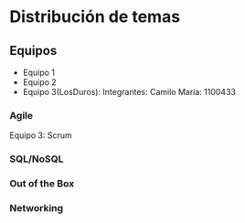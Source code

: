 # Distribución de temas

## Equipos

- Equipo 1
- Equipo 2
- Equipo 3(LosDuros):
    Integrantes:
        Camilo María: 1100433

### Agile
Equipo 3: Scrum
### SQL/NoSQL
### Out of the Box
### Networking 